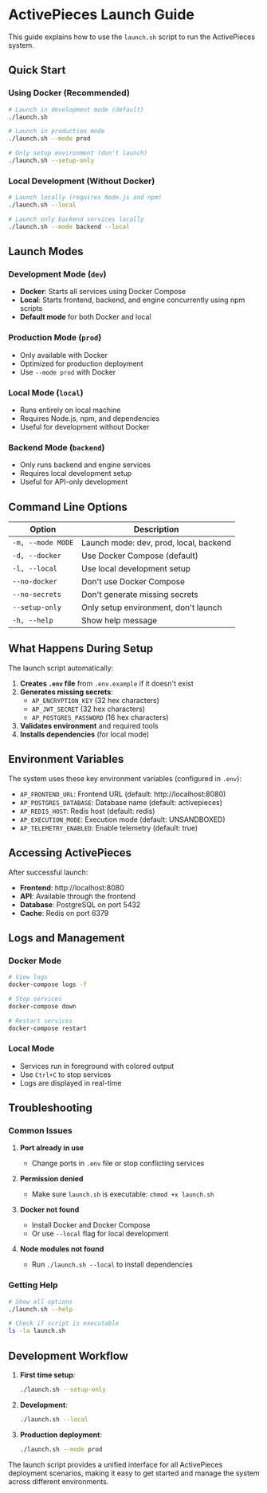 # ActivePieces Launch Guide

This guide explains how to use the `launch.sh` script to run the ActivePieces system.

## Quick Start

### Using Docker (Recommended)

```bash
# Launch in development mode (default)
./launch.sh

# Launch in production mode
./launch.sh --mode prod

# Only setup environment (don't launch)
./launch.sh --setup-only
```

### Local Development (Without Docker)

```bash
# Launch locally (requires Node.js and npm)
./launch.sh --local

# Launch only backend services locally
./launch.sh --mode backend --local
```

## Launch Modes

### Development Mode (`dev`)
- **Docker**: Starts all services using Docker Compose
- **Local**: Starts frontend, backend, and engine concurrently using npm scripts
- **Default mode** for both Docker and local

### Production Mode (`prod`)
- Only available with Docker
- Optimized for production deployment
- Use `--mode prod` with Docker

### Local Mode (`local`)
- Runs entirely on local machine
- Requires Node.js, npm, and dependencies
- Useful for development without Docker

### Backend Mode (`backend`)
- Only runs backend and engine services
- Requires local development setup
- Useful for API-only development

## Command Line Options

| Option | Description |
|--------|-------------|
| `-m, --mode MODE` | Launch mode: dev, prod, local, backend |
| `-d, --docker` | Use Docker Compose (default) |
| `-l, --local` | Use local development setup |
| `--no-docker` | Don't use Docker Compose |
| `--no-secrets` | Don't generate missing secrets |
| `--setup-only` | Only setup environment, don't launch |
| `-h, --help` | Show help message |

## What Happens During Setup

The launch script automatically:

1. **Creates `.env` file** from `.env.example` if it doesn't exist
2. **Generates missing secrets**:
   - `AP_ENCRYPTION_KEY` (32 hex characters)
   - `AP_JWT_SECRET` (32 hex characters)
   - `AP_POSTGRES_PASSWORD` (16 hex characters)
3. **Validates environment** and required tools
4. **Installs dependencies** (for local mode)

## Environment Variables

The system uses these key environment variables (configured in `.env`):

- `AP_FRONTEND_URL`: Frontend URL (default: http://localhost:8080)
- `AP_POSTGRES_DATABASE`: Database name (default: activepieces)
- `AP_REDIS_HOST`: Redis host (default: redis)
- `AP_EXECUTION_MODE`: Execution mode (default: UNSANDBOXED)
- `AP_TELEMETRY_ENABLED`: Enable telemetry (default: true)

## Accessing ActivePieces

After successful launch:

- **Frontend**: http://localhost:8080
- **API**: Available through the frontend
- **Database**: PostgreSQL on port 5432
- **Cache**: Redis on port 6379

## Logs and Management

### Docker Mode
```bash
# View logs
docker-compose logs -f

# Stop services
docker-compose down

# Restart services
docker-compose restart
```

### Local Mode
- Services run in foreground with colored output
- Use `Ctrl+C` to stop services
- Logs are displayed in real-time

## Troubleshooting

### Common Issues

1. **Port already in use**
   - Change ports in `.env` file or stop conflicting services

2. **Permission denied**
   - Make sure `launch.sh` is executable: `chmod +x launch.sh`

3. **Docker not found**
   - Install Docker and Docker Compose
   - Or use `--local` flag for local development

4. **Node modules not found**
   - Run `./launch.sh --local` to install dependencies

### Getting Help

```bash
# Show all options
./launch.sh --help

# Check if script is executable
ls -la launch.sh
```

## Development Workflow

1. **First time setup**:
   ```bash
   ./launch.sh --setup-only
   ```

2. **Development**:
   ```bash
   ./launch.sh --local
   ```

3. **Production deployment**:
   ```bash
   ./launch.sh --mode prod
   ```

The launch script provides a unified interface for all ActivePieces deployment scenarios, making it easy to get started and manage the system across different environments.